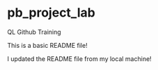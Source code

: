 # pb_project_lab
QL Github Training

This is a basic README file! 


I updated the README file from my local machine!